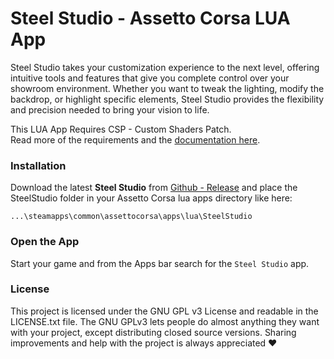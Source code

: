 # Steel Studio - Assetto Corsa LUA App

Steel Studio takes your customization experience to the next level, offering intuitive tools and features that give you complete control over your showroom environment. Whether you want to tweak the lighting, modify the backdrop, or highlight specific elements, Steel Studio provides the flexibility and precision needed to bring your vision to life.

This LUA App Requires CSP - Custom Shaders Patch.\
Read more of the requirements and the [documentation here](https://steel89ita.github.io/steel-docs-ac/docs/intro).

### Installation

Download the latest **Steel Studio** from [Github - Release](https://github.com/steel89ita/ac_steel_studio/releases) and place the SteelStudio folder in your Assetto Corsa lua apps directory like here:
```
...\steamapps\common\assettocorsa\apps\lua\SteelStudio
```

### Open the App

Start your game and from the Apps bar search for the ```Steel Studio``` app.


### License

This project is licensed under the GNU GPL v3 License and readable in the LICENSE.txt file.
The GNU GPLv3 lets people do almost anything they want with your project, except distributing closed source versions.
Sharing improvements and help with the project is always appreciated ❤️